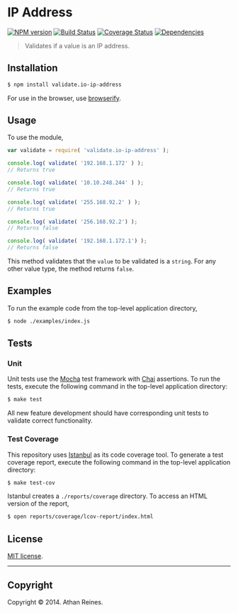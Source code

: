 IP Address
===
[![NPM version][npm-image]][npm-url] [![Build Status][travis-image]][travis-url] [![Coverage Status][coveralls-image]][coveralls-url] [![Dependencies][dependencies-image]][dependencies-url]

> Validates if a value is an IP address.


## Installation

``` bash
$ npm install validate.io-ip-address
```

For use in the browser, use [browserify](https://github.com/substack/node-browserify).


## Usage

To use the module,

``` javascript
var validate = require( 'validate.io-ip-address' );

console.log( validate( '192.168.1.172' ) );
// Returns true

console.log( validate( '10.10.248.244' ) );
// Returns true

console.log( validate( '255.168.92.2' ) );
// Returns true

console.log( validate( '256.168.92.2') );
// Returns false

console.log( validate( '192.168.1.172.1') );
// Returns false
```

This method validates that the `value` to be validated is a `string`. For any other value type, the method returns `false`.


## Examples

To run the example code from the top-level application directory,

``` bash
$ node ./examples/index.js
```


## Tests

### Unit

Unit tests use the [Mocha](http://mochajs.org/) test framework with [Chai](http://chaijs.com) assertions. To run the tests, execute the following command in the top-level application directory:

``` bash
$ make test
```

All new feature development should have corresponding unit tests to validate correct functionality.


### Test Coverage

This repository uses [Istanbul](https://github.com/gotwarlost/istanbul) as its code coverage tool. To generate a test coverage report, execute the following command in the top-level application directory:

``` bash
$ make test-cov
```

Istanbul creates a `./reports/coverage` directory. To access an HTML version of the report,

``` bash
$ open reports/coverage/lcov-report/index.html
```


## License

[MIT license](http://opensource.org/licenses/MIT). 


---
## Copyright

Copyright &copy; 2014. Athan Reines.


[npm-image]: http://img.shields.io/npm/v/validate.io-ip-address.svg
[npm-url]: https://npmjs.org/package/validate.io-ip-address

[travis-image]: http://img.shields.io/travis/validate-io/ip-address/master.svg
[travis-url]: https://travis-ci.org/validate-io/ip-address

[coveralls-image]: https://img.shields.io/coveralls/validate-io/ip-address/master.svg
[coveralls-url]: https://coveralls.io/r/validate-io/ip-address?branch=master

[dependencies-image]: http://img.shields.io/david/validate-io/ip-address.svg
[dependencies-url]: https://david-dm.org/validate-io/ip-address

[dev-dependencies-image]: http://img.shields.io/david/dev/validate-io/ip-address.svg
[dev-dependencies-url]: https://david-dm.org/dev/validate-io/ip-address

[github-issues-image]: http://img.shields.io/github/issues/validate-io/ip-address.svg
[github-issues-url]: https://github.com/validate-io/ip-address/issues
